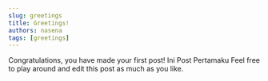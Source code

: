 ```yaml
---
slug: greetings
title: Greetings!
authors: nasena
tags: [greetings]
---
```


Congratulations, you have made your first post!
Ini Post Pertamaku
Feel free to play around and edit this post as much as you like.
